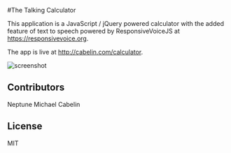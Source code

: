 #The Talking Calculator

This application is a JavaScript / jQuery powered calculator with the added feature of
text to speech powered by ResponsiveVoiceJS at https://responsivevoice.org.

The app is live at http://cabelin.com/calculator.

![screenshot](http://cabelin.com/calculator/images/screenshot.jpg)

## Contributors

Neptune Michael Cabelin

## License

MIT
